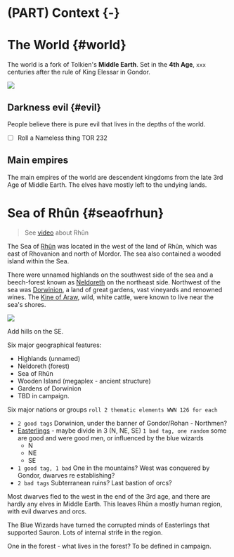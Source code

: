 # (PART) Context {-}

# The World {#world}

The world is a fork of Tolkien's **Middle Earth**. Set in the **4th Age**, `xxx` centuries after the rule of King Elessar in Gondor.

![](https://i.imgur.com/xRPrU40.png)

## Darkness evil {#evil}

People believe there is pure evil that lives in the depths of the world.

- [ ] Roll a Nameless thing TOR 232

## Main empires

The main empires of the world are descendent kingdoms from the late 3rd Age of Middle Earth.
The elves have mostly left to the undying lands.

# Sea of Rhûn {#seaofrhun}

> See [video](https://youtu.be/lAY-NjLrCuY?si=DcWHLwOtNXRxASlX) about Rhûn

The Sea of [Rhûn](https://lotr.fandom.com/wiki/Sea_of_Rh%C3%BBn) was located in the west of the land of Rhûn, which was east of Rhovanion and north of Mordor.
The sea also contained a wooded island within the Sea.

There were unnamed highlands on the southwest side of the sea and a beech-forest known as [Neldoreth](https://lotr.fandom.com/wiki/Neldoreth "Neldoreth") on the northeast side.
Northwest of the sea was [Dorwinion](https://lotr.fandom.com/wiki/Dorwinion "Dorwinion"), a land of great gardens, vast vineyards and renowned wines.
The [Kine of Araw](https://lotr.fandom.com/wiki/Kine_of_Araw "Kine of Araw"), wild, white cattle, were known to live near the sea's shores.

![](https://api2.inkarnate.com/api/embedScenes/oy9y3X/previewImage)

Add hills on the SE.

Six major geographical features:

- Highlands (unnamed)
- Neldoreth (forest)
- Sea of Rhûn
- Wooden Island (megaplex - ancient structure)
- Gardens of Dorwinion
- TBD in campaign.

Six major nations or groups `roll 2 thematic elements WWN 126 for each`

- `2 good tags` Dorwinion, under the banner of Gondor/Rohan - Northmen?
- [Easterlings](https://lotr.fandom.com/wiki/Easterlings) - maybe divide in 3 (N, NE, SE) `1 bad tag, one random` some are good and were good men, or influenced by the blue wizards
	- N
	- NE
	- SE
- `1 good tag, 1 bad` One in the mountains? West was conquered by Gondor, dwarves re establishing?
- `2 bad tags` Subterranean ruins? Last bastion of orcs?

Most dwarves fled to the west in the end of the 3rd age, and there are hardly any elves in Middle Earth. This leaves Rhûn a mostly human region, with evil dwarves and orcs.

The Blue Wizards have turned the corrupted minds of Easterlings that supported Sauron. Lots of internal strife in the region.

One in the forest - what lives in the forest? To be defined in campaign.